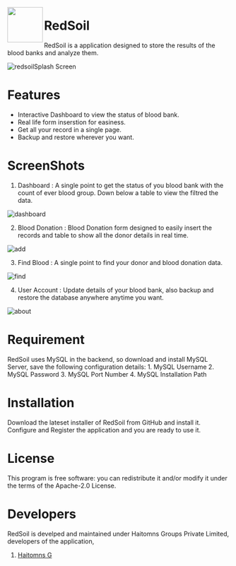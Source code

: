 <a href="https://github.com/haitomnsgroups/redsoilApp"><img src="https://github.com/haitomnsgroups/redsoilApp/blob/master/src/main/resources/com.haitomns.images/redSoilLogoRed.png" align="left" height="80" width="80" ></a>
# RedSoil
RedSoil is a application designed to store the results of the blood banks and analyze them.

![redsoilSplash Screen](https://user-images.githubusercontent.com/114091259/193548700-acdb2c6e-879c-4700-b9aa-4d341389c314.png)

# Features

  - Interactive Dashboard to view the status of blood bank.
  - Real life form inserstion for easiness.
  - Get all your record in a single page.
  - Backup and restore wherever you want.

# ScreenShots

1. Dashboard :
A single point to get the status of you blood bank with the count of ever blood group. Down below a table to view the filtred the data.

![dashboard](https://user-images.githubusercontent.com/114091259/193549206-a2303652-5b10-4078-9fda-5e4d61d1c1cf.png)

2. Blood Donation :
Blood Donation form designed to easily insert the records and table to show all the donor details in real time.

![add](https://user-images.githubusercontent.com/114091259/193549311-53d6e702-76ee-422a-b6ec-b4895f903060.png)

3. Find Blood :
A single point to find your donor and blood donation data.

![find](https://user-images.githubusercontent.com/114091259/193549360-44f346db-53bb-4431-b9b7-1532a19ab580.png)

4. User Account :
Update details of your blood bank, also backup and restore the database anywhere anytime you want.

![about](https://user-images.githubusercontent.com/114091259/193549416-c5794f0a-325f-44e8-a3f5-43f4be6a6506.png)

# Requirement
RedSoil uses MySQL in the backend, so download and install MySQL Server, save the following configuration details:
	1. MySQL Username
	2. MySQL Password
	3. MySQL Port Number
	4. MySQL Installation Path

# Installation
Download the lateset installer of RedSoil from GitHub and install it. Configure and Register the application and  you are ready to use it.

# License
This program is free software: you can redistribute it and/or modify it under the terms of the Apache-2.0 License.

# Developers
RedSoil is develped and maintained under Haitomns Groups Private Limited, developers of the application,

1. [Haitomns G](https://github.com/haitomns4173)
